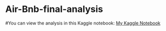 # Air-Bnb-final-analysis
#You can view the analysis in this Kaggle notebook: [My Kaggle Notebook]([https://www.kaggle.com/code/your-notebook-link](https://www.kaggle.com/code/ashwinshende166/airbnb))
